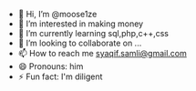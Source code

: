 - 👋 Hi, I’m @moose1ze
- 👀 I’m interested in making money 
- 🌱 I’m currently learning sql,php,c++,css
- 💞️ I’m looking to collaborate on ...
- 📫 How to reach me syaqif.samli@gmail.com
- 😄 Pronouns: him
- ⚡ Fun fact: I'm diligent

<!---
moose1ze/moose1ze is a ✨ special ✨ repository because its `README.md` (this file) appears on your GitHub profile.
You can click the Preview link to take a look at your changes.
--->
